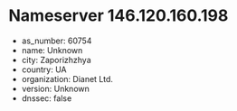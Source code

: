 # Nameserver 146.120.160.198

* as_number: 60754
* name: Unknown
* city: Zaporizhzhya
* country: UA
* organization: Dianet Ltd.
* version: Unknown
* dnssec: false
